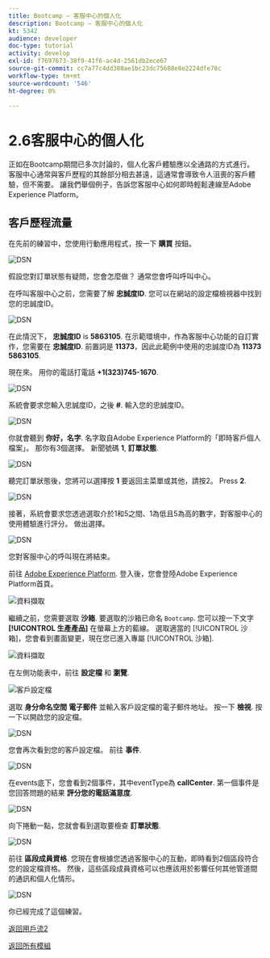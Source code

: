 ```yaml
---
title: Bootcamp — 客服中心的個人化
description: Bootcamp — 客服中心的個人化
kt: 5342
audience: developer
doc-type: tutorial
activity: develop
exl-id: f7697673-38f9-41f6-ac4d-2561db2ece67
source-git-commit: cc7a77c4dd380ae1bc23dc75608e8e2224dfe78c
workflow-type: tm+mt
source-wordcount: '546'
ht-degree: 0%

---
```


# 2.6客服中心的個人化

正如在Bootcamp期間已多次討論的，個人化客戶體驗應以全通路的方式進行。 客服中心通常與客戶歷程的其餘部分相去甚遠，這通常會導致令人沮喪的客戶體驗，但不需要。 讓我們舉個例子，告訴您客服中心如何即時輕鬆連線至Adobe Experience Platform。

## 客戶歷程流量

在先前的練習中，您使用行動應用程式，按一下 **購買** 按鈕。

![DSN](./images/app20.png)

假設您對訂單狀態有疑問，您會怎麼做？ 通常您會呼叫呼叫中心。

在呼叫客服中心之前，您需要了解 **忠誠度ID**. 您可以在網站的設定檔檢視器中找到您的忠誠度ID。

![DSN](./images/cc1.png)

在此情況下， **忠誠度ID** is **5863105**. 在示範環境中，作為客服中心功能的自訂實作，您需要在 **忠誠度ID**. 前置詞是 **11373**，因此此範例中使用的忠誠度ID為 **11373 5863105**.

現在來。 用你的電話打電話 **+1(323)745-1670**.

![DSN](./images/cc2.png)

系統會要求您輸入忠誠度ID，之後 **#**. 輸入您的忠誠度ID。

![DSN](./images/cc3.png)

你就會聽到 **你好，名字**. 名字取自Adobe Experience Platform的「即時客戶個人檔案」。 那你有3個選擇。 新聞號碼 **1**, **訂單狀態**.

![DSN](./images/cc4.png)

聽完訂單狀態後，您將可以選擇按 **1** 要返回主菜單或其他，請按2。 Press **2**.

![DSN](./images/cc5.png)

接著，系統會要求您透過選取介於1和5之間、1為低且5為高的數字，對客服中心的使用體驗進行評分。 做出選擇。

![DSN](./images/cc6.png)

您對客服中心的呼叫現在將結束。

前往 [Adobe Experience Platform](https://experience.adobe.com/platform). 登入後，您會登陸Adobe Experience Platform首頁。

![資料擷取](./images/home.png)

繼續之前，您需要選取 **沙箱**. 要選取的沙箱已命名 ``Bootcamp``. 您可以按一下文字 **[!UICONTROL 生產產品]** 在螢幕上方的藍線。 選取適當的 [!UICONTROL 沙箱]，您會看到畫面變更，現在您已進入專屬 [!UICONTROL 沙箱].

![資料擷取](./images/sb1.png)

在左側功能表中，前往 **設定檔** 和 **瀏覽**.

![客戶設定檔](./images/homemenu.png)

選取 **身分命名空間** **電子郵件** 並輸入客戶設定檔的電子郵件地址。 按一下 **檢視**. 按一下以開啟您的設定檔。

![DSN](./images/cc7.png)

您會再次看到您的客戶設定檔。 前往 **事件**.

![DSN](./images/cc8.png)

在events底下，您會看到2個事件，其中eventType為 **callCenter**. 第一個事件是您回答問題的結果 **評分您的電話滿意度**.

![DSN](./images/cc9.png)

向下捲動一點，您就會看到選取要檢查 **訂單狀態**.

![DSN](./images/cc10.png)

前往 **區段成員資格**. 您現在會根據您透過客服中心的互動，即時看到2個區段符合您的設定檔資格。 然後，這些區段成員資格可以也應該用於影響任何其他管道間的通訊和個人化情形。

![DSN](./images/cc11.png)

你已經完成了這個練習。

[返回用戶流2](./uc2.md)

[返回所有模組](../../overview.md)
